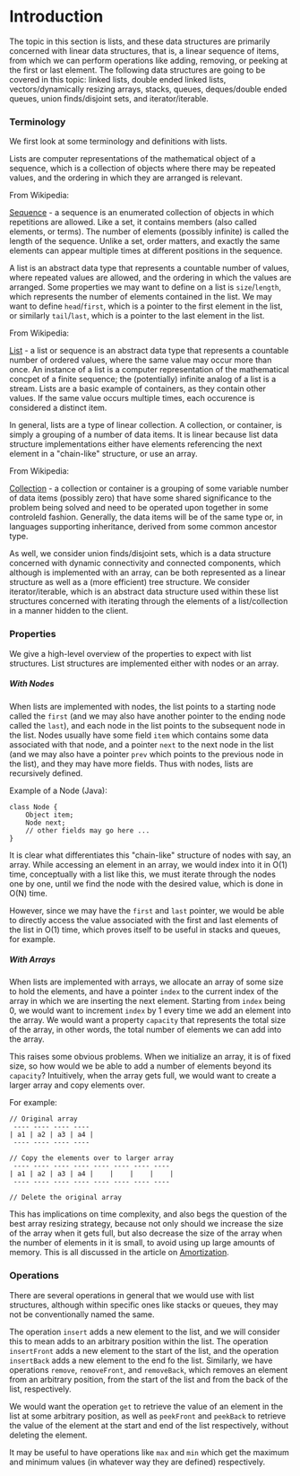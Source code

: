 # Introduction

The topic in this section is lists, and these data structures are primarily
concerned with linear data structures, that is, a linear sequence of items,
from which we can perform operations like adding, removing, or peeking at the 
first or last element. The following data structures are going to be covered 
in this topic: linked lists, double ended linked lists, vectors/dynamically
resizing arrays, stacks, queues, deques/double ended queues, union 
finds/disjoint sets, and iterator/iterable.

### Terminology

We first look at some terminology and definitions with lists.

Lists are computer representations of the mathematical object of a 
sequence, which is a collection of objects where there may be repeated
values, and the ordering in which they are arranged is relevant.

From Wikipedia:

[Sequence](https://en.wikipedia.org/wiki/Sequence) - a sequence is an 
enumerated collection of objects in which repetitions are allowed. Like a
set, it contains members (also called elements, or terms). The number of 
elements (possibly infinite) is called the length of the sequence. Unlike a 
set, order matters, and exactly the same elements can appear multiple times at 
different positions in the sequence.

A list is an abstract data type that represents a countable number of values,
where repeated values are allowed, and the ordering in which the values are 
arranged. Some properties we may want to define on a list is `size`/`length`, 
which represents the number of elements contained in the list. We may want to 
define `head`/`first`, which is a pointer to the first element in the list, or
similarly `tail`/`last`, which is a pointer to the last element in the list.

From Wikipedia:

[List](https://en.wikipedia.org/wiki/List_%28abstract_data_type%29) - a list or 
sequence is an abstract data type that represents a countable number of ordered
values, where the same value may occur more than once. An instance of a list is
a computer representation of the mathematical concpet of a finite sequence; the
(potentially) infinite analog of a list is a stream. Lists are a basic example 
of containers, as they contain other values. If the same value occurs multiple 
times, each occurence is considered a distinct item.

In general, lists are a type of linear collection. A collection, or container, 
is simply a grouping of a number of data items. It is linear because list
data structure implementations either have elements referencing the next 
element in a "chain-like" structure, or use an array.

From Wikipedia:

[Collection](https://en.wikipedia.org/wiki/Collection_%28abstract_data_type%29) -
a collection or container is a grouping of some variable number of data items
(possibly zero) that have some shared significance to the problem being solved
and need to be operated upon together in some controleld fashion. Generally, 
the data items will be of the same type or, in languages supporting inheritance,
derived from some common ancestor type.

As well, we consider union finds/disjoint sets, which is a data structure 
concerned with dynamic connectivity and connected components, which although 
is implemented with an array, can be both represented as a linear structure as 
well as a (more efficient) tree structure. We consider iterator/iterable, which
is an abstract data structure used within these list structures concerned with 
iterating through the elements of a list/collection in a manner hidden to the 
client.

### Properties

We give a high-level overview of the properties to expect with list structures.
List structures are implemented either with nodes or an array. 

##### With Nodes

When lists are implemented with nodes, the list points to a starting node called 
the `first` (and we may also have another pointer to the ending node called the 
`last`), and each node in the list points to the subsequent node in the list. Nodes 
usually have some field `item` which contains some data associated with 
that node, and a pointer `next` to the next node in the list (and we may also 
have a pointer `prev` which points to the previous node in the list), and they may 
have more fields. Thus with nodes, lists are recursively defined. 

Example of a Node (Java):

```
class Node {
    Object item;
    Node next;
    // other fields may go here ...
}
```

It is clear what differentiates this "chain-like" structure of nodes with say, 
an array. While accessing an element in an array, we would index into it in 
O(1) time, conceptually with a list like this, we must iterate through the 
nodes one by one, until we find the node with the desired value, which is done
in O(N) time.

However, since we may have the `first` and `last` pointer, we would be able to 
directly access the value associated with the first and last elements of the 
list in O(1) time, which proves itself to be useful in stacks and queues, 
for example.

##### With Arrays

When lists are implemented with arrays, we allocate an array of some size to 
hold the elements, and have a pointer `index` to the current index of the
array in which we are inserting the next element. Starting from `index` being
0, we would want to increment `index` by 1 every time we add an element into 
the array. We would want a property `capacity` that represents the total size
of the array, in other words, the total number of elements we can add into
the array.

This raises some obvious problems. When we initialize an array, it is of
fixed size, so how would we be able to add a number of elements beyond its
`capacity`? Intuitively, when the array gets full, we would want to create a
larger array and copy elements over.

For example:

```
// Original array
 ---- ---- ---- ----
| a1 | a2 | a3 | a4 |
 ---- ---- ---- ----

// Copy the elements over to larger array
 ---- ---- ---- ---- ---- ---- ---- ----
| a1 | a2 | a3 | a4 |    |    |    |    |
 ---- ---- ---- ---- ---- ---- ---- ----

// Delete the original array
```

This has implications on time complexity, and also begs the question of the 
best array resizing strategy, because not only should we increase the size of 
the array when it gets full, but also decrease the size of the array when the 
number of elements in it is small, to avoid using up large amounts of memory.
This is all discussed in the article on [Amortization](/categories/data-structures/lists/amortization).

### Operations

There are several operations in general that we would use with list structures,
although within specific ones like stacks or queues, they may not be 
conventionally named the same.

The operation `insert` adds a new element to the list, and we will consider this 
to mean adds to an arbitrary position within the list. The operation `insertFront`
adds a new element to the start of the list, and the operation `insertBack` adds
a new element to the end fo the list. Similarly, we have operations `remove`,
`removeFront`, and `removeBack`, which removes an element from an arbitrary 
position, from the start of the list and from the back of the list, respectively.

We would want the operation `get` to retrieve the value of an element in the list
at some arbitrary position, as well as `peekFront` and `peekBack` to retrieve the 
value of the element at the start and end of the list respectively, without 
deleting the element.

It may be useful to have operations like `max` and `min` which get the maximum
and minimum values (in whatever way they are defined) respectively.
